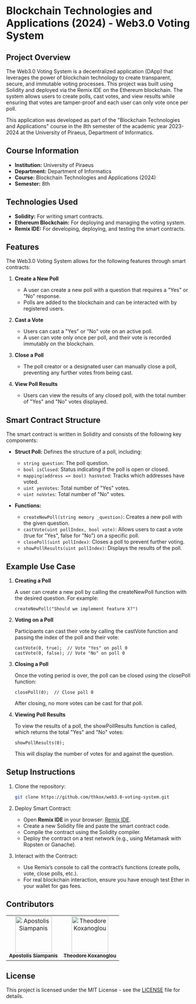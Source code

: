 # Blockchain Technologies and Applications (2024) - Web3.0 Voting System

## Project Overview

The Web3.0 Voting System is a decentralized application (DApp) that leverages the power of blockchain technology to create transparent, secure, and immutable voting processes. This project was built using Solidity and deployed via the Remix IDE on the Ethereum blockchain. The system allows users to create polls, cast votes, and view results while ensuring that votes are tamper-proof and each user can only vote once per poll.

This application was developed as part of the "Blockchain Technologies and Applications" course in the 8th semester of the academic year 2023-2024 at the University of Piraeus, Department of Informatics.

## Course Information

- **Institution:** University of Piraeus
- **Department:** Department of Informatics
- **Course:** Blockchain Technologies and Applications (2024)
- **Semester:** 8th

## Technologies Used

- **Solidity:** For writing smart contracts.
- **Ethereum Blockchain:** For deploying and managing the voting system.
- **Remix IDE:** For developing, deploying, and testing the smart contracts.

## Features

The Web3.0 Voting System allows for the following features through smart contracts:

1. **Create a New Poll**

    - A user can create a new poll with a question that requires a "Yes" or "No" response.
    - Polls are added to the blockchain and can be interacted with by registered users.

2. **Cast a Vote**

    - Users can cast a "Yes" or "No" vote on an active poll.
    - A user can vote only once per poll, and their vote is recorded immutably on the blockchain.

3. **Close a Poll**

    - The poll creator or a designated user can manually close a poll, preventing any further votes from being cast.

4. **View Poll Results**

    - Users can view the results of any closed poll, with the total number of "Yes" and "No" votes displayed.
  
## Smart Contract Structure

The smart contract is written in Solidity and consists of the following key components:

- **Struct Poll:** Defines the structure of a poll, including:
    - `string question`: The poll question.
    - `bool isClosed`: Status indicating if the poll is open or closed.
    - `mapping(address => bool) hasVoted`: Tracks which addresses have voted.
    - `uint yesVotes`: Total number of "Yes" votes.
    - `uint noVotes`: Total number of "No" votes.
 
- **Functions:**
    - `createNewPoll(string memory _question)`: Creates a new poll with the given question.
    - `castVote(uint pollIndex, bool vote)`: Allows users to cast a vote (true for "Yes", false for "No") on a specific poll.
    - `closePoll(uint pollIndex)`: Closes a poll to prevent further voting.
    - `showPollResults(uint pollIndex)`: Displays the results of the poll.
 
## Example Use Case

1. **Creating a Poll**

    A user can create a new poll by calling the createNewPoll function with the desired question. For example:

    ```solidity
    createNewPoll("Should we implement feature X?")
    ```

2. **Voting on a Poll**

    Participants can cast their vote by calling the castVote function and passing the index of the poll and their vote:

    ```solidity
    castVote(0, true);  // Vote "Yes" on poll 0
    castVote(0, false); // Vote "No" on poll 0
    ```

3.  **Closing a Poll**

    Once the voting period is over, the poll can be closed using the closePoll function:

    ```solidity
    closePoll(0);  // Close poll 0
    ```

    After closing, no more votes can be cast for that poll.

4.  **Viewing Poll Results**

    To view the results of a poll, the showPollResults function is called, which returns the total "Yes" and "No" votes:

    ```solidity
    showPollResults(0);
    ```

    This will display the number of votes for and against the question.

## Setup Instructions

1. Clone the repository:

    ```bash
    git clone https://github.com/thkox/web3.0-voting-system.git
    ```

2. Deploy Smart Contract:

    - Open **Remix IDE** in your browser: [Remix IDE](https://remix.ethereum.org/#lang=en&optimize=false&runs=200&evmVersion=null&version=soljson-v0.8.26+commit.8a97fa7a.js).
    - Create a new Solidity file and paste the smart contract code.
    - Compile the contract using the Solidity compiler.
    - Deploy the contract on a test network (e.g., using Metamask with Ropsten or Ganache).

3. Interact with the Contract:

    - Use Remix’s console to call the contract’s functions (create polls, vote, close polls, etc.).
    - For real blockchain interaction, ensure you have enough test Ether in your wallet for gas fees.

## Contributors

<table>
  <tr>
    <td align="center"><a href="https://github.com/ApostolisSiampanis"><img src="https://avatars.githubusercontent.com/u/75365398?v=4" width="100px;" alt="Apostolis Siampanis"/><br /><sub><b>Apostolis Siampanis</b></sub></a><br /></td>
    <td align="center"><a href="https://github.com/thkox"><img src="https://avatars.githubusercontent.com/u/79880468?v=4" width="100px;" alt="Theodore Koxanoglou"/><br /><sub><b>Theodore Koxanoglou</b></sub></a><br /></td>
  </tr>
</table>

## License

This project is licensed under the MIT License - see the [LICENSE](./LICENSE) file for details.
